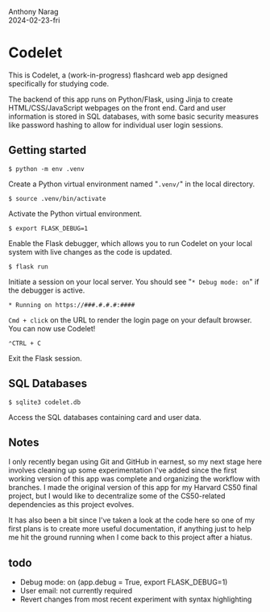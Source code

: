 Anthony Narag\
2024-02-23-fri

# Codelet

This is Codelet, a (work-in-progress) flashcard web app designed specifically for studying code.

The backend of this app runs on Python/Flask, using Jinja to create HTML/CSS/JavaScript webpages on the front end. Card and user information is stored in SQL databases, with some basic security measures like password hashing to allow for individual user login sessions.

## Getting started

`$ python -m env .venv`

Create a Python virtual environment named "`.venv/`" in the local directory.

`$ source .venv/bin/activate`

Activate the Python virtual environment.

`$ export FLASK_DEBUG=1`

Enable the Flask debugger, which allows you to run Codelet on your local system with live changes as the code is updated.

`$ flask run`

Initiate a session on your local server. You should see "`* Debug mode: on`" if the debugger is active.

`* Running on https://###.#.#.#:####`

`Cmd + click` on the URL to render the login page on your default browser. You can now use Codelet!

`⌃CTRL + C`

Exit the Flask session.

## SQL Databases

`$ sqlite3 codelet.db`

Access the SQL databases containing card and user data.

## Notes

I only recently began using Git and GitHub in earnest, so my next stage here involves cleaning up some experimentation I've added since the first working version of this app was complete and organizing the workflow with branches. I made the original version of this app for my Harvard CS50 final project, but I would like to decentralize some of the CS50-related dependencies as this project evolves.

It has also been a bit since I've taken a look at the code here so one of my first plans is to create more useful documentation, if anything just to help me hit the ground running when I come back to this project after a hiatus.

## todo
- Debug mode: on (app.debug = True, export FLASK_DEBUG=1)
- User email: not currently required
- Revert changes from most recent experiment with syntax highlighting
